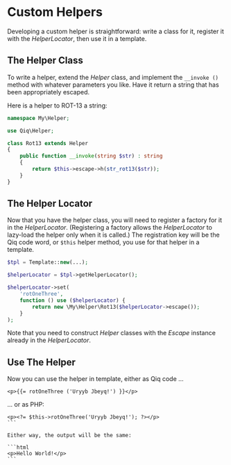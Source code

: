 # Custom Helpers

Developing a custom helper is straightforward: write a class for it, register
it with the _HelperLocator_, then use it in a template.

## The Helper Class

To write a helper, extend the _Helper_ class, and implement the `__invoke
()` method with whatever parameters you like. Have it return a string that has
been appropriately escaped.

Here is a helper to ROT-13 a string:

```php
namespace My\Helper;

use Qiq\Helper;

class Rot13 extends Helper
{
    public function __invoke(string $str) : string
    {
        return $this->escape->h(str_rot13($str));
    }
}
```

## The Helper Locator

Now that you have the helper class, you will need to register a factory for it
in the _HelperLocator_. (Registering a factory allows the _HelperLocator_ to
lazy-load the helper only when it is called.)  The registration key will be the
Qiq code word, or `$this` helper method, you use for that helper in a template.

```php
$tpl = Template::new(...);

$helperLocator = $tpl->getHelperLocator();

$helperLocator->set(
    'rotOneThree',
    function () use ($helperLocator) {
        return new \My\Helper\Rot13($helperLocator->escape());
    }
);
```

Note that you need to construct _Helper_ classes with the _Escape_ instance
already in the _HelperLocator_.

## Use The Helper

Now you can use the helper in template, either as Qiq code ...

```
<p>{{= rotOneThree ('Uryyb Jbeyq!') }}</p>
```

... or as PHP:

````html+php
<p><?= $this->rotOneThree('Uryyb Jbeyq!'); ?></p>
```

Either way, the output will be the same:

```html
<p>Hello World!</p>
```
